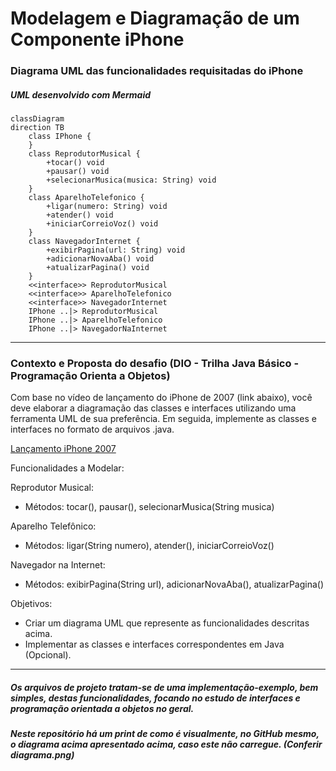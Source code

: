 # Modelagem e Diagramação de um Componente iPhone

### Diagrama UML das funcionalidades requisitadas do iPhone
##### UML desenvolvido com Mermaid

```mermaid
classDiagram
direction TB
    class IPhone {
    }
    class ReprodutorMusical {
	    +tocar() void
	    +pausar() void
	    +selecionarMusica(musica: String) void
    }
    class AparelhoTelefonico {
	    +ligar(numero: String) void
	    +atender() void
	    +iniciarCorreioVoz() void
    }
    class NavegadorInternet {
	    +exibirPagina(url: String) void
	    +adicionarNovaAba() void
	    +atualizarPagina() void
    }
    <<interface>> ReprodutorMusical
    <<interface>> AparelhoTelefonico
    <<interface>> NavegadorInternet
    IPhone ..|> ReprodutorMusical
    IPhone ..|> AparelhoTelefonico
    IPhone ..|> NavegadorNaInternet
```

<hr>

### Contexto e Proposta do desafio (DIO - Trilha Java Básico - Programação Orienta a Objetos)

Com base no vídeo de lançamento do iPhone de 2007 (link abaixo), você deve elaborar a diagramação das classes e interfaces utilizando uma ferramenta UML de sua preferência. Em seguida, implemente as classes e interfaces no formato de arquivos .java.

[Lançamento iPhone 2007](https://www.youtube.com/watch?v=9ou608QQRq8)

Funcionalidades a Modelar:

Reprodutor Musical:
- Métodos: tocar(), pausar(), selecionarMusica(String musica)

Aparelho Telefônico:
- Métodos: ligar(String numero), atender(), iniciarCorreioVoz()

Navegador na Internet:
 - Métodos: exibirPagina(String url), adicionarNovaAba(), atualizarPagina()

Objetivos:
- Criar um diagrama UML que represente as funcionalidades descritas acima.
- Implementar as classes e interfaces correspondentes em Java (Opcional).

<hr>

##### Os arquivos de projeto tratam-se de uma implementação-exemplo, bem simples, destas funcionalidades, focando no estudo de interfaces e programação orientada a objetos no geral.

##### Neste repositório há um print de como é visualmente, no GitHub mesmo, o diagrama acima apresentado acima, caso este não carregue. (Conferir diagrama.png)
